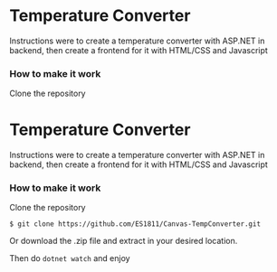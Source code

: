 
# Temperature Converter

Instructions were to create a temperature converter with ASP.NET in backend, then create a frontend for it with HTML/CSS and Javascript

### How to make it work

Clone the repository


# Temperature Converter

Instructions were to create a temperature converter with ASP.NET in backend, then create a frontend for it with HTML/CSS and Javascript

### How to make it work

Clone the repository

`$ git clone https://github.com/ES1811/Canvas-TempConverter.git`

Or download the .zip file and extract in your desired location.

Then do `dotnet watch` and enjoy 
